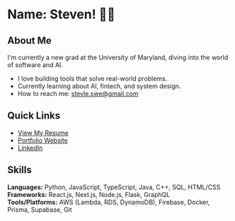 # Name: Steven! 👋🏻

##   About Me
I'm currently a new grad at the University of Maryland, diving into the world of software and AI.

-  I love building tools that solve real-world problems.
-  Currently learning about AI, fintech, and system design.
-  How to reach me: [stevle.swe@gmail.com](mailto:stevle.swe@gmail.com)

##  Quick Links
-  [View My Resume](https://stevl3.vercel.app/resume.pdf)
-  [Portfolio Website](https://stevl3.vercel.app)
-  [LinkedIn](https://www.linkedin.com/in/stevle)

##  Skills
**Languages:** Python, JavaScript, TypeScript, Java, C++, SQL, HTML/CSS       
**Frameworks:** React.js, Next.js, Node.js, Flask, GraphQL  
**Tools/Platforms:** AWS (Lambda, RDS, DynamoDB), Firebase, Docker, Prisma, Supabase, Git  

